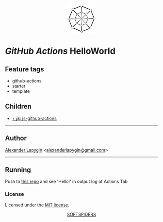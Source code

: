 <div align="center">
    <a href="https://github.com/softspiders/softspiders">
      <img src="./images/sslogo-from-github-20.png"/>
    </a>
</div>

# *GitHub Actions* HelloWorld

## Feature tags

- github-actions
- starter
- template

## Children

- [+ ***js***: js-github-actions](https://github.com/softspiders/js-github-actions)

---

## Author

[Alexander Lapygin](https://github.com/AlexanderLapygin) <<alexanderlapygin@gmail.com>>

---

## Running

Push to [this repo](https://github.com/softspiders/github-action)  and see 'Hello!' in output log of Actions Tab

### License

Licensed under the [MIT license](./LICENSE).

<div align="center">
    <a href="https://github.com/softspiders/softspiders">SOFTSPIDERS</a>
</div>

